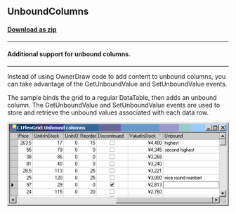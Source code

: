 ## UnboundColumns
#### [Download as zip](https://grapecity.github.io/DownGit/#/home?url=https://github.com/GrapeCity/ComponentOne-WinForms-Samples/tree/master/NetFramework\FlexGrid\CS\UnboundColumns)
____
#### Additional support for unbound columns.
____
Instead of using OwnerDraw code to add content to unbound columns, you can take advantage of the GetUnboundValue and SetUnboundValue events.

The sample binds the grid to a regular DataTable, then adds an unbound column.
The GetUnboundValue and SetUnboundValue events are used to store and retrieve the unbound values associated with each data row.

![screenshot](screenshot.png)
